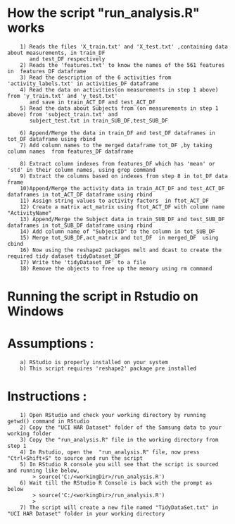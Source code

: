 #  How the script "run_analysis.R" works

		1) Reads the files 'X_train.txt' and 'X_test.txt' ,containing data about measurements, in train_DF 
		   and test_DF respectively
		2) Reads the 'features.txt' to know the names of the 561 features in  features_DF dataframe
		3) Read the description of the 6 activities from 'activity_labels.txt' in activities_DF dataframe  
		4) Read the data on activities(on measurements in step 1 above) from 'y_train.txt' and 'y_test.txt'
		   and save in train_ACT_DF and test_ACT_DF
		5) Read the data about Subjects from (on measurements in step 1 above) from 'subject_train.txt' and 
		   subject_test.txt in train_SUB_DF,test_SUB_DF

		6) Append/Merge the data in train_DF and test_DF dataframes in tot_DF dataframe using rbind
		7) Add column names to the merged dataframe tot_DF ,by taking column names  from features_DF dataframe 

		8) Extract column indexes from features_DF which has 'mean' or 'std' in their column names, using grep command
		9) Extract the columns based on indexes from step 8 in tot_DF data frame
		10)Append/Merge the activity data in train_ACT_DF and test_ACT_DF dataframes in tot_ACT_DF dataframe using rbind
		11) Assign string values to activity factors  in ftot_ACT_DF
		12) Create a matrix act_matrix using ftot_ACT_DF with column name "ActivityName"
		13) Append/Merge the Subject data in train_SUB_DF and test_SUB_DF dataframes in tot_SUB_DF dataframe using rbind     
		14) Add column name of "SubjectID" to the column in tot_SUB_DF
		15) Merge tot_SUB_DF,act_matrix and tot_DF  in merged_DF  using cbind 
		16) Now using the reshape2 packages melt and dcast to create the required tidy dataset tidyDataset_DF 
		17) Write the 'tidyDataset_DF' to a file 
		18) Remove the objects to free up the memory using rm command



#  Running the script in Rstudio on Windows

#   Assumptions :
	  	a) RStudio is properly installed on your system 
	    b) This script requires 'reshape2' package pre installed 
	      
#   Instructions :

	  	1) Open RStudio and check your working directory by running getwd() command in RStudio
	  	2) Copy the "UCI HAR Dataset" folder of the Samsung data to your working folder
	  	3) Copy the "run_analysis.R" file in the working directory from step 1
	  	4) In Rstudio, open the  "run_analysis.R" file, now press "Ctrl+Shift+S" to source and run the script
	  	5) In RStudio R console you will see that the script is sourced and running like below, 
	  	    > source('C:/<workingDir>/run_analysis.R')
	  	6) Wait till the RStudio R Console is back with the prompt as below
	  	    > source('C:/<workingDir>/run_analysis.R')
	  	    >
	  	7) The script will create a new file named "TidyDataSet.txt" in  "UCI HAR Dataset" folder in your working directory